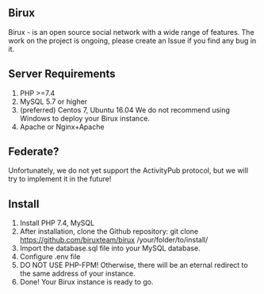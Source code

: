 ## Birux
Birux - is an open source social network with a wide range of features.
The work on the project is ongoing, please create an Issue if you find any bug in it.
## Server Requirements
 1. PHP >=7.4
 2. MySQL 5.7 or higher
 3. (preferred) Centos 7, Ubuntu 16.04
We do not recommend using Windows to deploy your Birux instance.
 4. Apache or Nginx+Apache
## Federate?
Unfortunately, we do not yet support the ActivityPub protocol, but we will try to implement it in the future!
## Install
 1. Install PHP 7.4, MySQL
 2. After installation, clone the Github repository:
    git clone https://github.com/biruxteam/birux /your/folder/to/install/
 3. Import the database.sql file into your MySQL database.
 4. Configure .env file
 5. DO NOT USE PHP-FPM!
Otherwise, there will be an eternal redirect to the same address of your instance.
6. Done! Your Birux instance is ready to go.
